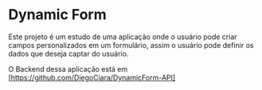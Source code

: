 # Dynamic Form
Este projeto é um estudo de uma aplicação onde o usuário pode criar campos personalizados em um formulário, assim o usuário pode definir os dados que deseja captar do usuário.

O Backend dessa aplicação está em [https://github.com/DiegoCiara/DynamicForm-API]
